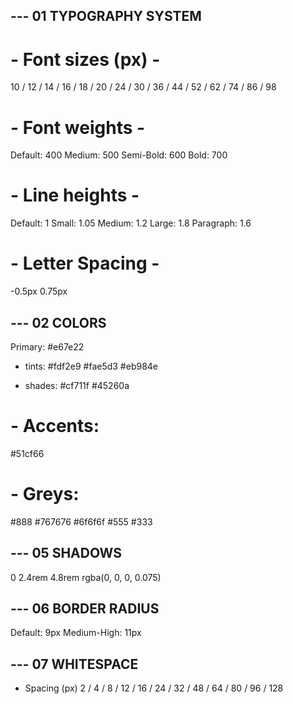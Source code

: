 ## --- 01 TYPOGRAPHY SYSTEM

# - Font sizes (px) -

10 / 12 / 14 / 16 / 18 / 20 / 24 / 30 / 36 / 44 / 52 / 62 / 74 / 86 / 98

# - Font weights -

Default: 400
Medium: 500
Semi-Bold: 600
Bold: 700

# - Line heights -

Default: 1
Small: 1.05
Medium: 1.2
Large: 1.8
Paragraph: 1.6

# - Letter Spacing -

-0.5px
0.75px

## --- 02 COLORS

Primary:
#e67e22

- tints:
  #fdf2e9
  #fae5d3
  #eb984e

- shades:
  #cf711f
  #45260a

# - Accents:

#51cf66

# - Greys:

#888
#767676
#6f6f6f
#555
#333

## --- 05 SHADOWS

0 2.4rem 4.8rem rgba(0, 0, 0, 0.075)

## --- 06 BORDER RADIUS

Default: 9px
Medium-High: 11px

## --- 07 WHITESPACE

- Spacing (px)
  2 / 4 / 8 / 12 / 16 / 24 / 32 / 48 / 64 / 80 / 96 / 128
